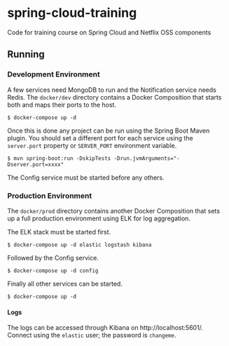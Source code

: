 # spring-cloud-training
Code for training course on Spring Cloud and Netflix OSS components

## Running

### Development Environment

A few services need MongoDB to run and the Notification service needs Redis.
The `docker/dev` directory contains a Docker Composition that starts both and maps their ports to the host.

```
$ docker-compose up -d
```

Once this is done any project can be run using the Spring Boot Maven plugin. You should set a different port for each service using the `server.port` property or `SERVER_PORT` environment variable.

```
$ mvn spring-boot:run -DskipTests -Drun.jvmArguments="-Dserver.port=xxxx"
```

The Config service must be started before any others.

### Production Environment

The `docker/prod` directory contains another Docker Composition that sets up a full production environment using ELK for log aggregation.

The ELK stack must be started first.

```
$ docker-compose up -d elastic logstash kibana
```

Followed by the Config service.

```
$ docker-compose up -d config
```

Finally all other services can be started.

```
$ docker-compose up -d
```

#### Logs

The logs can be accessed through Kibana on http://localhost:5601/.
Connect using the `elastic` user; the password is `changeme`.
